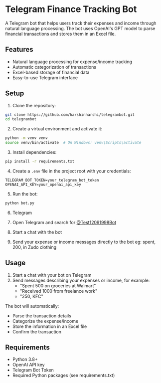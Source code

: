 # Telegram Finance Tracking Bot

A Telegram bot that helps users track their expenses and income through natural language processing. The bot uses OpenAI's GPT model to parse financial transactions and stores them in an Excel file.

## Features

- Natural language processing for expense/income tracking
- Automatic categorization of transactions
- Excel-based storage of financial data
- Easy-to-use Telegram interface

## Setup

1. Clone the repository:
```bash
git clone https://github.com/harshinharshi/telegrambot.git
cd telegrambot
```

2. Create a virtual environment and activate it:
```bash
python -m venv venv
source venv/bin/activate  # On Windows: venv\Scripts\activate
```

3. Install dependencies:
```bash
pip install -r requirements.txt
```

4. Create a `.env` file in the project root with your credentials:
```
TELEGRAM_BOT_TOKEN=your_telegram_bot_token
OPENAI_API_KEY=your_openai_api_key
```

5. Run the bot:
```bash
python bot.py
```
6. Telegram

1. Open Telegram and search for [@Test12091998Bot](https://t.me/Test12091998Bot)
2. Start a chat with the bot
3. Send your expense or income messages directly to the bot
eg: spent, 200, in Zudo clothing

## Usage

1. Start a chat with your bot on Telegram
2. Send messages describing your expenses or income, for example:
   - "Spent 500 on groceries at Walmart"
   - "Received 1000 from freelance work"
   - "250, KFC"

The bot will automatically:
- Parse the transaction details
- Categorize the expense/income
- Store the information in an Excel file
- Confirm the transaction

## Requirements

- Python 3.8+
- OpenAI API key
- Telegram Bot Token
- Required Python packages (see requirements.txt)

